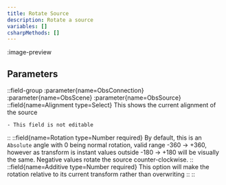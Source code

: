 ```yaml
---
title: Rotate Source
description: Rotate a source
variables: []
csharpMethods: []
---
```


:image-preview

## Parameters
::field-group
  :parameter{name=ObsConnection}
  :parameter{name=ObsScene}
  :parameter{name=ObsSource}
  ::field{name=Alignment type=Select}
    This shows the current alignment of the source

    - This field is not editable
  ::
  ::field{name=Rotation type=Number required}
    By default, this is an `Absolute` angle with 0 being normal rotation, valid range -360 -> +360, however as transform is instant values outside -180 -> +180 will be visually the same. Negative values rotate the source counter-clockwise.
  ::
  ::field{name=Additive type=Number required}
    This option will make the rotation relative to its current transform rather than overwriting
  ::
::